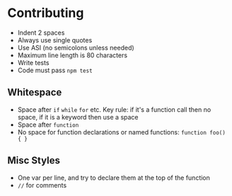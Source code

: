 # Contributing

* Indent 2 spaces
* Always use single quotes
* Use ASI (no semicolons unless needed)
* Maximum line length is 80 characters
* Write tests
* Code must pass `npm test`

## Whitespace

* Space after `if` `while` `for` etc. Key rule: if it's a function call then no space, if it is a keyword then use a space
* Space after `function`
* No space for function declarations or named functions: `function foo() { }`

## Misc Styles

* One var per line, and try to declare them at the top of the function
* `//` for comments
